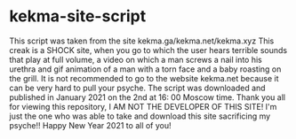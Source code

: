 # kekma-site-script
This script was taken from the site kekma.ga/kekma.net/kekma.xyz This creak is a SHOCK site, when you go to which the user hears terrible sounds that play at full volume, a video on which a man screws a nail into his urethra and gif animation of a man with a torn face and a baby roasting on the grill. It is not recommended to go to the website kekma.net because it can be very hard to pull your psyche. The script was downloaded and published in January 2021 on the 2nd at 16: 00 Moscow time. Thank you all for viewing this repository, I AM NOT THE DEVELOPER OF THIS SITE! I'm just the one who was able to take and download this site sacrificing my psyche!! Happy New Year 2021 to all of you!
